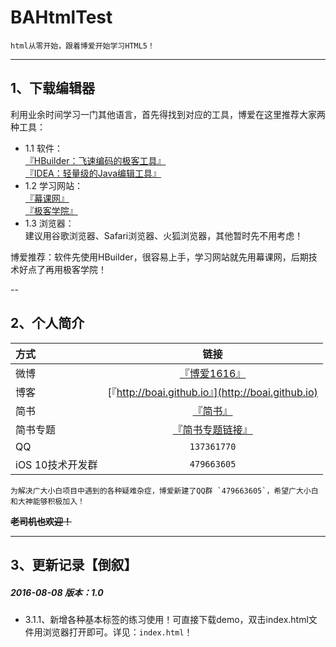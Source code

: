 # BAHtmlTest
    html从零开始，跟着博爱开始学习HTML5！
---

## 1、下载编辑器
利用业余时间学习一门其他语言，首先得找到对应的工具，博爱在这里推荐大家两种工具： <br>
* 1.1 软件： <br>
	[『HBuilder：飞速编码的极客工具』](http://www.dcloud.io/) <br>
	[『IDEA：轻量级的Java编辑工具』](https://www.jetbrains.com/idea/) <br>
* 1.2 学习网站： <br>
	[『幕课网』](http://www.imooc.com/) <br>
	[『极客学院』](http://www.jikexueyuan.com/)
* 1.3 浏览器：<br>
	建议用谷歌浏览器、Safari浏览器、火狐浏览器，其他暂时先不用考虑！

博爱推荐：软件先使用HBuilder，很容易上手，学习网站就先用幕课网，后期技术好点了再用极客学院！

--

## 2、个人简介
方式     | 链接 | 
:----------- | :-----------: | 
微博     | [『博爱1616』](http://weibo.com/2706728003/profile?rightmod=1&wvr=6&mod=personinfo&is_all=1)        |
博客     | [『http://boai.github.io』](http://boai.github.io)   | 
简书     | [『简书』](http://www.jianshu.com/users/95c9800fdf47/latest_articles) | 
简书专题  | [『简书专题链接』](http://www.jianshu.com/collection/072d578bf782) | 
QQ       | `137361770`        | 
iOS 10技术开发群       | `479663605`        | 

    为解决广大小白项目中遇到的各种疑难杂症，博爱新建了QQ群 `479663605`，希望广大小白和大神能够积极加入！

**~~老司机也欢迎！~~**

---
## 3、更新记录【倒叙】

##### 2016-08-08  版本：1.0
- 3.1.1、新增各种基本标签的练习使用！可直接下载demo，双击index.html文件用浏览器打开即可。详见：`index.html`！





